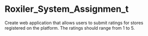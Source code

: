 # Roxiler_System_Assignmen_t
Create web application that allows users to submit ratings for stores registered on the platform. The ratings should range from 1 to 5.
